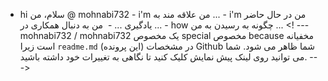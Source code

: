 - hi سلام، من @ mohnabi732 - i'm من علاقه مند به ... - i'm من در حال حاضر یادگیری ... - ️️ من به دنبال همکاری در ... - how چگونه به رسیدن به من ... <! --- mohnabi732 / mohnabi732 یک مخصوص special مخصوص because مخفیانه است زیرا `readme.md` (این پرونده) در مشخصات Github شما ظاهر می شود. شما می توانید روی لینک پیش نمایش کلیک کنید تا نگاهی به تغییرات خود داشته باشید. --->

